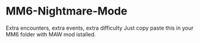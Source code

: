 # MM6-Nightmare-Mode
Extra encounters, extra events, extra difficulty
Just copy paste this in your MM6 folder with MAW mod istalled.

